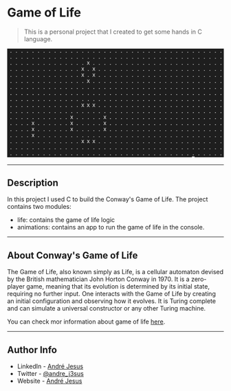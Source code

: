 # Game of Life

> This is a personal project that I created to get some hands in C language.

![Main Image](docs/imgs/main.png)

---

## Description

In this project I used C to build the Conway's Game of Life. 
The project contains two modules:
 - life: contains the game of life logic
 - animations: contains an app to run the game of life in the console.

---

## About Conway's Game of Life

The Game of Life, also known simply as Life, is a cellular automaton devised by the British mathematician John Horton Conway in 1970. It is a zero-player game, meaning that its evolution is determined by its initial state, requiring no further input. One interacts with the Game of Life by creating an initial configuration and observing how it evolves. It is Turing complete and can simulate a universal constructor or any other Turing machine.

You can check mor information about game of life [here](https://en.wikipedia.org/wiki/Conway%27s_Game_of_Life).

---

## Author Info

- LinkedIn - [André Jesus](https://www.linkedin.com/in/andre-jesus-engineering)
- Twitter - [@andre_j3sus](https://twitter.com/andre_j3sus)
- Website - [André Jesus](https://sites.google.com/view/andre-jesus/p%C3%A1gina-inicial)
